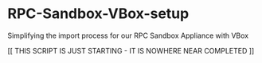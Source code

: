 RPC-Sandbox-VBox-setup
======================

Simplifying the import process for our RPC Sandbox Appliance with VBox

[[ THIS SCRIPT IS JUST STARTING - IT IS NOWHERE NEAR COMPLETED ]]